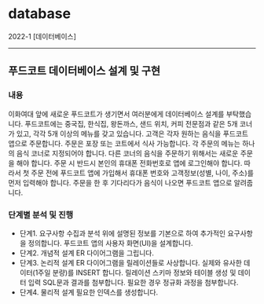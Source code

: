 # database
2022-1 [데이터베이스]  

***

## 푸드코트 데이터베이스 설계 및 구현
### 내용 
이화여대 앞에 새로운 푸드코트가 생기면서 여러분에게 데이터베이스 설계를 부탁했습니다. 푸드코트에는 중국집, 한식집, 왕돈까스, 샌드 위치, 커피 전문점과 같은 5개 코너가 있고, 각각 5개 이상의 메뉴를 갖고 있습니다. 
고객은 각자 원하는 음식을 푸드코트 앱으로 주문합니다. 주문은 포장 또는 코트에서 식사 가능합니다. 각 주문의 메뉴는 하나의 음식 코너로 지정되어야 합니다. 다른 코너의 음식을 주문하기 위해서는 새로운 주문을 해야 합니다. 주문 시 반드시 본인의 휴대폰 전화번호로 앱에 로그인해야 합니다. 따라서 첫 주문 전에 푸드코트 앱에 가입해서 휴대폰 번호와 고객정보(성별, 나이, 주소)를 먼저 입력해야 합니다. 주문을 한 후 기다리다가 음식이 나오면 푸드코트 앱으로 알려줍니다.

### 단계별 분석 및 진행
- 단계1. 요구사항 수집과 분석
위에 설명된 정보를 기본으로 하여 추가적인 요구사항을 정의합니다. 푸드코트 앱의 사용자 화면(UI)을 설계합니다.
- 단계2. 개념적 설계
ER 다이어그램을 그립니다.
- 단계3. 논리적 설계
ER 다이어그램을 릴레이션들로 사상합니다. 실제와 유사한 데이터(1주일 분량)를 INSERT 합니다. 릴레이션 스키마 정보와 테이블 생성 및 데이터 입력 SQL문과 결과를 첨부합니다. 필요한 경우 정규화 과정을 첨부합니다.
- 단계4. 물리적 설계
필요한 인덱스를 생성합니다.